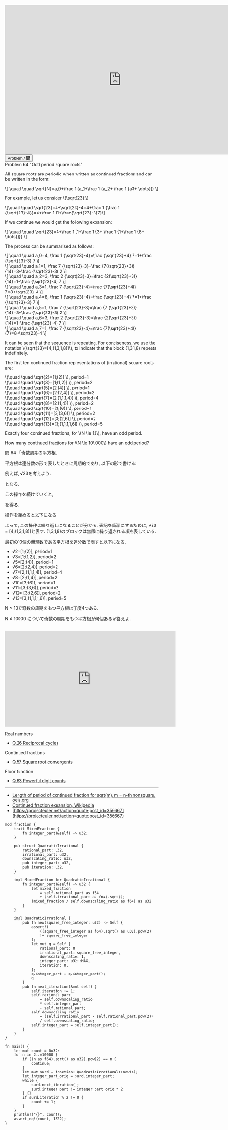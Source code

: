 <html><iframe src="https://docs.google.com/presentation/d/e/2PACX-1vSyxRbGEjAbv1uA6G3vyvUN8qn-nOJ1ZClSHb_0Ci5eheTlJv_S10sovFytvx3GUSAFe2FwouiQ1r9p/embed?start=false&loop=false&delayms=60000" frameborder="0" width="760" height="490" allowfullscreen="true" mozallowfullscreen="true" webkitallowfullscreen="true"></iframe></html>

<html>
<button class="accordion" onclick="toggle('the-accordion');">Problem / 問</button>
<div id="the-accordion" class="panel w3-hide">
Problem 64 "Odd period square roots"

<p>All square roots are periodic when written as continued fractions and can be written in the form:</p>

\\[ \quad \quad \sqrt{N}=a_0+\frac 1 {a_1+\frac 1 {a_2+ \frac 1 {a3+ \dots}}} \\]

<p>For example, let us consider \(\sqrt{23}:\)</p>
\[\quad \quad \sqrt{23}=4+\sqrt{23}-4=4+\frac 1 {\frac 1 {\sqrt{23}-4}}=4+\frac 1  {1+\frac{\sqrt{23}-3}7}\]

<p>If we continue we would get the following expansion:</p>

\\[ \quad \quad \sqrt{23}=4+\frac 1 {1+\frac 1 {3+ \frac 1 {1+\frac 1 {8+ \dots}}}} \\]

<p>The process can be summarised as follows:</p>
<p>
\[ \quad \quad a_0=4, \frac 1 {\sqrt{23}-4}=\frac {\sqrt{23}+4} 7=1+\frac {\sqrt{23}-3} 7 \]<br />
\[ \quad \quad a_1=1, \frac 7 {\sqrt{23}-3}=\frac {7(\sqrt{23}+3)} {14}=3+\frac {\sqrt{23}-3} 2 \]<br />
\[ \quad \quad a_2=3, \frac 2 {\sqrt{23}-3}=\frac {2(\sqrt{23}+3)} {14}=1+\frac {\sqrt{23}-4} 7 \]<br />
\[ \quad \quad a_3=1, \frac 7 {\sqrt{23}-4}=\frac {7(\sqrt{23}+4)} 7=8+\sqrt{23}-4 \]<br />
\[ \quad \quad a_4=8, \frac 1 {\sqrt{23}-4}=\frac {\sqrt{23}+4} 7=1+\frac {\sqrt{23}-3} 7 \]<br />
\[ \quad \quad a_5=1, \frac 7 {\sqrt{23}-3}=\frac {7 (\sqrt{23}+3)} {14}=3+\frac {\sqrt{23}-3} 2 \]<br />
\[ \quad \quad a_6=3, \frac 2 {\sqrt{23}-3}=\frac {2(\sqrt{23}+3)} {14}=1+\frac {\sqrt{23}-4} 7 \]<br />
\[ \quad \quad a_7=1, \frac 7 {\sqrt{23}-4}=\frac {7(\sqrt{23}+4)} {7}=8+\sqrt{23}-4 \]<br />
</p>

<p>It can be seen that the sequence is repeating. For conciseness, we use the notation \(\sqrt{23}=[4;(1,3,1,8)]\), to indicate that the block (1,3,1,8) repeats indefinitely.</p>

<p>The first ten continued fraction representations of (irrational) square roots are:</p>
<p>
\(\quad \quad \sqrt{2}=[1;(2)] \), period=1<br />
\(\quad \quad \sqrt{3}=[1;(1,2)] \), period=2<br />
\(\quad \quad \sqrt{5}=[2;(4)] \), period=1<br />
\(\quad \quad \sqrt{6}=[2;(2,4)] \), period=2<br />
\(\quad \quad \sqrt{7}=[2;(1,1,1,4)] \), period=4<br />
\(\quad \quad \sqrt{8}=[2;(1,4)] \), period=2<br />
\(\quad \quad \sqrt{10}=[3;(6)] \), period=1<br />
\(\quad \quad \sqrt{11}=[3;(3,6)] \), period=2<br />
\(\quad \quad \sqrt{12}=[3;(2,6)] \), period=2<br />
\(\quad \quad \sqrt{13}=[3;(1,1,1,1,6)] \), period=5
</p>
<p>Exactly four continued fractions, for \(N \le 13\), have an odd period.</p>
<p>How many continued fractions for \(N \le 10\,000\) have an odd period?</p>


問 64 「奇数周期の平方根」



平方根は連分数の形で表したときに周期的であり, 以下の形で書ける:

例えば, √23を考えよう.

となる.

この操作を続けていくと,

を得る.

操作を纏めると以下になる:


よって, この操作は繰り返しになることが分かる. 表記を簡潔にするために, √23 = [4;(1,3,1,8)]と表す. (1,3,1,8)のブロックは無限に繰り返される項を表している.


最初の10個の無理数である平方根を連分数で表すと以下になる.

- √2=[1;(2)], period=1
- √3=[1;(1,2)], period=2
- √5=[2;(4)], period=1
- √6=[2;(2,4)], period=2
- √7=[2;(1,1,1,4)], period=4
- √8=[2;(1,4)], period=2
- √10=[3;(6)], period=1
- √11=[3;(3,6)], period=2
- √12= [3;(2,6)], period=2
- √13=[3;(1,1,1,1,6)], period=5

N ≤ 13で奇数の周期をもつ平方根は丁度4つある.

N ≤ 10000 について奇数の周期をもつ平方根が何個あるか答えよ.


</div>
</html>

<html><center><br><iframe width="560" height="315" src="https://www.youtube.com/embed/Mj-DA5FmDGg" title="YouTube video player" frameborder="0" allow="accelerometer; autoplay; clipboard-write; encrypted-media; gyroscope; picture-in-picture" allowfullscreen></iframe></center></html>

Real numbers
- [Q.26 Reciprocal cycles](./e26.md)

Continued fractions
- [Q.57 Square root convergents](./e57.md)

Floor function
- [Q.63 Powerful digit counts](./e63.md)

---

- [Length of period of continued fraction for sqrt(m), m = n-th nonsquare, oeis.org](https://oeis.org/A013943)
- [Continued fraction expansion, Wikipedia](https://en.wikipedia.org/wiki/Methods_of_computing_square_roots#Continued_fraction_expansion)
- [https://projecteuler.net/action=quote;post_id=356667](https://projecteuler.net/action=quote;post_id=356667)

```rust,editable
mod fraction {
    trait MixedFraction {
        fn integer_part(&self) -> u32;
    }

    pub struct QuadraticIrrational {
        rational_part: u32,
        irrational_part: u32,
        downscaling_ratio: u32,
        pub integer_part: u32,
        pub iteration: u32,
    }

    impl MixedFraction for QuadraticIrrational {
        fn integer_part(&self) -> u32 {
            let mixed_fraction
                = self.rational_part as f64 
                + (self.irrational_part as f64).sqrt();
            (mixed_fraction / self.downscaling_ratio as f64) as u32
        }
    }

    impl QuadraticIrrational {
        pub fn new(square_free_integer: u32) -> Self {
            assert!(
                ((square_free_integer as f64).sqrt() as u32).pow(2)
                != square_free_integer
            );
            let mut q = Self {
                rational_part: 0,
                irrational_part: square_free_integer,
                downscaling_ratio: 1,
                integer_part: u32::MAX,
                iteration: 0,
            };
            q.integer_part = q.integer_part();
            q
        }
        pub fn next_iteration(&mut self) {
            self.iteration += 1;
            self.rational_part 
                = self.downscaling_ratio 
                * self.integer_part 
                - self.rational_part;
            self.downscaling_ratio
                = (self.irrational_part - self.rational_part.pow(2)) 
                / self.downscaling_ratio;
            self.integer_part = self.integer_part();
        }
    }
}

fn main() {
    let mut count = 0u32;
    for n in 2..=10000 {
        if ((n as f64).sqrt() as u32).pow(2) == n {
            continue;
        }
        let mut surd = fraction::QuadraticIrrational::new(n);
        let integer_part_orig = surd.integer_part;
        while {
            surd.next_iteration();
            surd.integer_part != integer_part_orig * 2
        } {}
        if surd.iteration % 2 != 0 {
            count += 1;
        }
    }
    println!("{}", count);
    assert_eq!(count, 1322);
}
```
